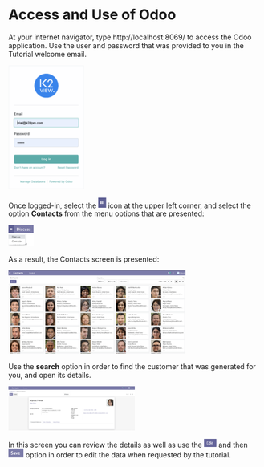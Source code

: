 # Access and Use of Odoo

At your internet navigator, type  http://localhost:8069/ to access the Odoo application. Use the user and password that was provided to you in the Tutorial welcome email. 

<img src="../images/00_odoo_login.png" width="30%" height="30%">

Once logged-in, select the <img src="../images/00_odoo_menu_access.png" width="3%" height="3%"> icon at the upper left corner, and select the option **Contacts** from the menu options that are presented: 

<img src="../images/00_odoo_contacts_menu_option.png" width="10%" height="10%">

As a result, the Contacts screen is presented: 

<img src="../images/00_odoo_contacts.png" width="70%" height="70%">

Use the **search** option in order to find the customer that was generated for you, and open its details. 

<img src="../images/00_odoo_contact_screen.png" width="50%" height="50%">

In this screen you can review the details as well as use the <img src="../images/00_odoo_edit.png" width="5%" height="5%"> and then <img src="../images/00_odoo_save.png" width="6%" height="%"> option in order to edit the data when requested by the tutorial. 
